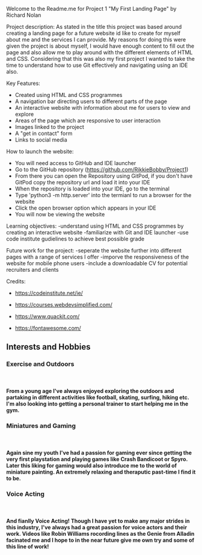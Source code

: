 Welcome to the Readme.me for Project 1 "My First Landing Page" by Richard Nolan

Project description:
As stated in the title this project was based around creating a landing page for a future website id like to create for myself about me and the services I can provide.
My reasons for doing this were given the project is about myself, I would have enough content to fill out the page and also allow me to play around with the different elements of HTML and CSS.
Considering that this was also my first project I wanted to take the time to understand how to use Git effectively and navigating using an IDE also. 

Key Features:
- Created using HTML and CSS programmes
- A navigation bar directing users to different parts of the page
- An interactive website with information about me for users to view and explore
- Areas of the page which are responsive to user interaction
- Images linked to the project 
- A "get in contact" form
- Links to social media

How to launch the website:
- You will need access to GitHub and IDE launcher
- Go to the GitHub repository (https://github.com/RikkieBobby/Project1)
- From there you can open the Repository using GitPod, if you don't have GitPod copy the repository url and load it into your IDE
- When the repository is loaded into your IDE, go to the terminal
- Type 'python3 -m http.server' into the termianl to run a browser for the website 
- Click the open browser option which appears in your IDE
- You will now be viewing the website

Learning objectives:
-understand using HTML and CSS programmes by creating an interactive website 
-familiarize with Git and IDE launcher
-use code institute gudielines to achieve best possible grade

Future work for the project:
-seperate the website further into different pages with a range of services I offer
-imporve the responsiveness of the website for mobile phone users
-include a downloadable CV for potential recruiters and clients

Credits:
- https://codeinstitute.net/ie/


- https://courses.webdevsimplified.com/


- https://www.quackit.com/


- https://fontawesome.com/
    

<section id="interestsandhobbies">
        <h2 id="intereststitle" class="abrilfont">Interests and Hobbies</h2>
        <div id="exercise">
            <h3 class="textlarger">Exercise and Outdoors <i class="fa-solid fa-dumbbell"></i></h3>
            <br>
            <h4 class="textlarger">From a young age I've always enjoyed exploring the outdoors and partaking in different activities like football, skating, surfing, hiking etc. I'm also looking into getting a personal trainer to start helping me in the gym.</h4>
        </div>
        <div id="gaming">
            <h3 class="textlarger">Miniatures and Gaming</h3>
            <br>
            <h4 class="textlarger">Again sine my youth I've had a passion for gaming ever since getting the very first playstation and playing games like Crash Bandicoot or Spyro. Later this liking for gaming would also introduce me to the world of miniature painting. An extremely relaxing and theraputic past-time I find it to be.</h4>
        </div>
        <div id="va">
            <h3 class="textlarger">Voice Acting</h3>
            <br>
            <h4 class="textlarger">And fianlly Voice Acting! Though I have yet to make any major strides in this industry, I've always had a great passion for voice actors and their work. Videos like Robin Williams rocording lines as the Genie from Alladin facinated me and I hope to in the near future give me own try and some of this line of work!</h4>
        </div>
</section>